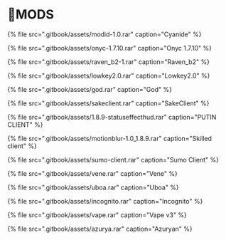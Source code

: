 # 📁MODS

{% file src=".gitbook/assets/modid-1.0.rar" caption="Cyanide" %}

{% file src=".gitbook/assets/onyc-1.7.10.rar" caption="Onyc 1.7.10" %}

{% file src=".gitbook/assets/raven\_b2-1.rar" caption="Raven\_b2" %}

{% file src=".gitbook/assets/lowkey2.0.rar" caption="Lowkey2.0" %}

{% file src=".gitbook/assets/god.rar" caption="God" %}

{% file src=".gitbook/assets/sakeclient.rar" caption="SakeClient" %}

{% file src=".gitbook/assets/1.8.9-statuseffecthud.rar" caption="PUTIN CLIENT" %}

{% file src=".gitbook/assets/motionblur-1.0\_1.8.9.rar" caption="Skilled client" %}

{% file src=".gitbook/assets/sumo-client.rar" caption="Sumo Client" %}

{% file src=".gitbook/assets/vene.rar" caption="Vene" %}

{% file src=".gitbook/assets/uboa.rar" caption="Uboa" %}

{% file src=".gitbook/assets/incognito.rar" caption="Incognito" %}

{% file src=".gitbook/assets/vape.rar" caption="Vape v3" %}

{% file src=".gitbook/assets/azurya.rar" caption="Azuryan" %}



